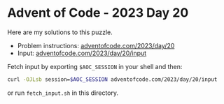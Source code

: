 # Advent of Code - 2023 Day 20
Here are my solutions to this puzzle.

* Problem instructions: [adventofcode.com/2023/day/20](https://adventofcode.com/2023/day/20)
* Input: [adventofcode.com/2023/day/20/input](https://adventofcode.com/2023/day/20/input)

Fetch input by exporting `$AOC_SESSION` in your shell and then:
```bash
curl -OJLsb session=$AOC_SESSION adventofcode.com/2023/day/20/input
```

or run `fetch_input.sh` in this directory.
